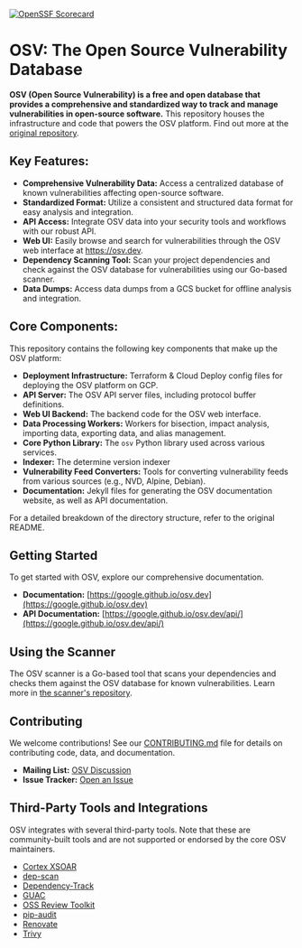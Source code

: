 [![OpenSSF Scorecard](https://api.securityscorecards.dev/projects/github.com/google/osv.dev/badge)](https://scorecard.dev/viewer/?uri=github.com/google/osv.dev)

# OSV: The Open Source Vulnerability Database

**OSV (Open Source Vulnerability) is a free and open database that provides a comprehensive and standardized way to track and manage vulnerabilities in open-source software.** This repository houses the infrastructure and code that powers the OSV platform. Find out more at the [original repository](https://github.com/google/osv.dev).

## Key Features:

*   **Comprehensive Vulnerability Data:** Access a centralized database of known vulnerabilities affecting open-source software.
*   **Standardized Format:** Utilize a consistent and structured data format for easy analysis and integration.
*   **API Access:** Integrate OSV data into your security tools and workflows with our robust API.
*   **Web UI:** Easily browse and search for vulnerabilities through the OSV web interface at <https://osv.dev>.
*   **Dependency Scanning Tool:** Scan your project dependencies and check against the OSV database for vulnerabilities using our Go-based scanner.
*   **Data Dumps:** Access data dumps from a GCS bucket for offline analysis and integration.

## Core Components:

This repository contains the following key components that make up the OSV platform:

*   **Deployment Infrastructure:** Terraform & Cloud Deploy config files for deploying the OSV platform on GCP.
*   **API Server:** The OSV API server files, including protocol buffer definitions.
*   **Web UI Backend:** The backend code for the OSV web interface.
*   **Data Processing Workers:** Workers for bisection, impact analysis, importing data, exporting data, and alias management.
*   **Core Python Library:** The `osv` Python library used across various services.
*   **Indexer:** The determine version indexer
*   **Vulnerability Feed Converters:** Tools for converting vulnerability feeds from various sources (e.g., NVD, Alpine, Debian).
*   **Documentation:** Jekyll files for generating the OSV documentation website, as well as API documentation.

For a detailed breakdown of the directory structure, refer to the original README.

## Getting Started

To get started with OSV, explore our comprehensive documentation.

*   **Documentation:** [https://google.github.io/osv.dev](https://google.github.io/osv.dev)
*   **API Documentation:** [https://google.github.io/osv.dev/api/](https://google.github.io/osv.dev/api/)

## Using the Scanner

The OSV scanner is a Go-based tool that scans your dependencies and checks them against the OSV database for known vulnerabilities.  Learn more in [the scanner's repository](https://github.com/google/osv-scanner).

## Contributing

We welcome contributions! See our [CONTRIBUTING.md](CONTRIBUTING.md) file for details on contributing code, data, and documentation.

*   **Mailing List:** [OSV Discussion](https://groups.google.com/g/osv-discuss)
*   **Issue Tracker:** [Open an Issue](https://github.com/google/osv.dev/issues)

## Third-Party Tools and Integrations

OSV integrates with several third-party tools. Note that these are community-built tools and are not supported or endorsed by the core OSV maintainers.

*   [Cortex XSOAR](https://github.com/demisto/content)
*   [dep-scan](https://github.com/AppThreat/dep-scan)
*   [Dependency-Track](https://github.com/DependencyTrack/dependency-track)
*   [GUAC](https://github.com/guacsec/guac)
*   [OSS Review Toolkit](https://github.com/oss-review-toolkit/ort)
*   [pip-audit](https://github.com/pypa/pip-audit)
*   [Renovate](https://github.com/renovatebot/renovate)
*   [Trivy](https://github.com/aquasecurity/trivy)